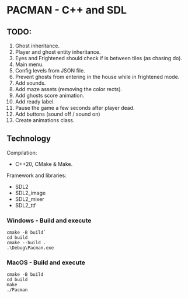 # PACMAN - C++ and SDL

## TODO:
1. Ghost inheritance.
2. Player and ghost entity inheritance.
3. Eyes and Frightened should check if is between tiles (as chasing do).
4. Main menu.
5. Config levels from JSON file.
6. Prevent ghosts from entering in the house while in frightened mode.
7. Add sounds.
8. Add maze assets (removing the color rects).
9. Add ghosts score animation.
10. Add ready label.
11. Pause the game a few seconds after player dead.
12. Add buttons (sound off / sound on)
13. Create animations class.

## Technology
Compilation:
* C++20, CMake & Make.

Framework and libraries:
* SDL2
* SDL2_image
* SDL2_mixer
* SDL2_ttf

### Windows - Build and execute

```
cmake -B build`
cd build
cmake --build .
.\Debug\Pacman.exe
```

### MacOS - Build and execute

```
cmake -B build
cd build
make
./Pacman
```
